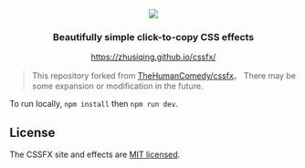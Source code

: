 <p align="center">
  <img src="https://i.loli.net/2020/05/02/nLAfPu43zeX6h8M.png" >
  <h3 align="center">Beautifully simple click-to-copy CSS effects</h3>
</p>
<p align="center">
  <a href=" https://zhusiqing.github.io/cssfx/"> https://zhusiqing.github.io/cssfx/</a>
</p>

>This repository forked from [TheHumanComedy/cssfx](https://github.com/TheHumanComedy/cssfx)。 There may be some expansion or modification in the future.

To run locally, `npm install` then `npm run dev`.

## License

The CSSFX site and effects are [MIT licensed](LICENSE.md).
